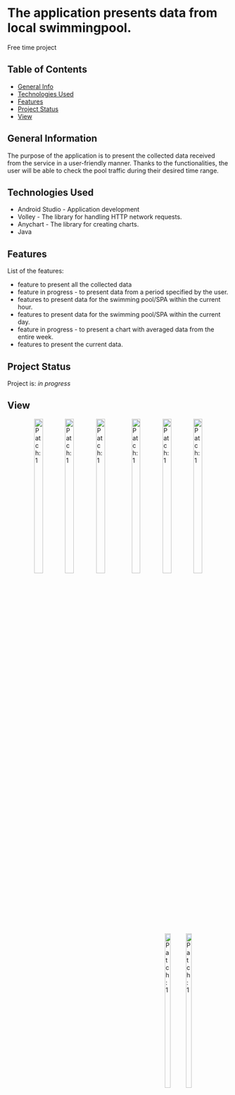 # The application presents data from local swimmingpool.
Free time project 

## Table of Contents
* [General Info](#general-information)
* [Technologies Used](#technologies-used)
* [Features](#features)
* [Project Status](#project-status)
* [View](#view)


## General Information
The purpose of the application is to present the collected data received from the service in a user-friendly manner.
Thanks to the functionalities, the user will be able to check the pool traffic during their desired time range.

## Technologies Used
- Android Studio - Application development
- Volley - The library for handling HTTP network requests.
- Anychart - The library for creating charts.
- Java 

## Features
List of the features:
- feature to present all the collected data
- feature in progress - to present data from a period specified by the user.
- features to present data for the swimming pool/SPA within the current hour.
- features to present data for the swimming pool/SPA within the current day.
- feature in progress - to present a chart with averaged data from the entire week.
- features to present the current data.


## Project Status
Project is: _in progress_

## View

<body>
 <div style="float:right">
       <img src="https://github.com/JagodaDawidowska/SwimmingPoolTrafficAnalazerApplication/assets/107955890/bd091833-3e25-4797-aa64-8435d0c1244b" width="30%" title="Patch: 1" />
       <img src="https://github.com/JagodaDawidowska/SwimmingPoolTrafficAnalazerApplication/assets/107955890/4805baf5-9e1a-42b5-972e-a71688f6ebbc" width="30%" title="Patch: 1" />
       <img src="https://github.com/JagodaDawidowska/SwimmingPoolTrafficAnalazerApplication/assets/107955890/98340cef-94d8-4c61-a720-0fda1ce4720a" width="30%" title="Patch: 1" />
</div>
</body>
<body>
 <div style="float:right">
       <img src="https://github.com/JagodaDawidowska/SwimmingPoolTrafficAnalazerApplication/assets/107955890/a0de62a8-96b1-47d2-acf5-b3d3530d5aec" width="30%" title="Patch: 1" />
       <img src="https://github.com/JagodaDawidowska/SwimmingPoolTrafficAnalazerApplication/assets/107955890/93f2c8df-97d5-4f26-81b2-025cc7040883" width="30%" title="Patch: 1" />
       <img src="https://github.com/JagodaDawidowska/SwimmingPoolTrafficAnalazerApplication/assets/107955890/49788da2-e9cb-4895-8150-c2386dfe005a" width="30%" title="Patch: 1" />
</div>
</body>
<body>
 <div style="float:right">
       <img src="https://github.com/JagodaDawidowska/SwimmingPoolTrafficAnalazerApplication/assets/107955890/3d2e9225-1ddf-4aaa-9dec-7e92d084dc86" width="30%" title="Patch: 1" />
       <img src="https://github.com/JagodaDawidowska/SwimmingPoolTrafficAnalazerApplication/assets/107955890/a2659be6-c442-42a2-920c-8390f5f8e4c8" width="30%" title="Patch: 1" />
</div>
</body>
